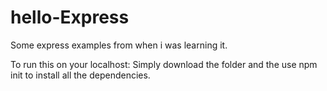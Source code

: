 # hello-Express
Some express examples from when i was learning it.

To run this on your localhost:
Simply download the folder and the use npm init to install all the dependencies.
